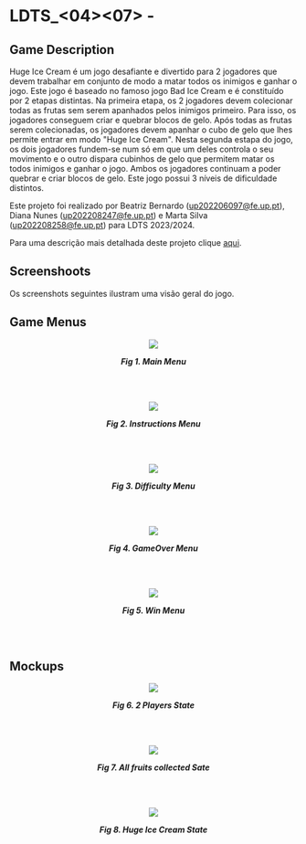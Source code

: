 # LDTS_<04><07> - <Huge Ice Cream>

## Game Description 


Huge Ice Cream é um jogo desafiante e divertido para 2 jogadores que devem trabalhar em conjunto de modo a matar todos os inimigos e ganhar o jogo. Este jogo é baseado no famoso jogo Bad Ice Cream e é constituído por 2 etapas distintas. Na primeira etapa, os 2 jogadores devem colecionar todas as frutas sem serem apanhados pelos inimigos primeiro. Para isso, os jogadores conseguem criar e quebrar blocos de gelo. Após todas as frutas serem colecionadas, os jogadores devem apanhar o cubo de gelo que lhes permite entrar em modo "Huge Ice Cream". Nesta segunda estapa do jogo, os dois jogadores fundem-se num só em que um deles controla o seu movimento e o outro dispara cubinhos de gelo que permitem matar os todos inimigos e ganhar o jogo. Ambos os jogadores continuam a poder quebrar e criar blocos de gelo. Este jogo possui 3 níveis de dificuldade distintos.

Este projeto foi realizado por Beatriz Bernardo (up202206097@fe.up.pt), Diana Nunes (up202208247@fe.up.pt) e Marta Silva (up202208258@fe.up.pt) para LDTS 2023/2024.

Para uma descrição mais detalhada deste projeto clique [aqui](./docs/README.md).

## Screenshoots

Os screenshots seguintes ilustram uma visão geral do jogo.

## Game Menus

<p align="center" justify="center">
  <img src="docs/Menus/MainMenu.png"/>
</p>
<p align="center">  
  <b><i>Fig 1. Main Menu </i></b>
</p>

<br>
<br />

<p align="center" justify="center">
  <img src="docs/Menus/InstructionsMenu.png"/>
</p>
<p align="center">  
  <b><i>Fig 2. Instructions Menu </i></b>
</p>

<br>
<br />

<p align="center" justify="center">
  <img src="docs/Menus/DifficultyMenu.png"/>
</p>
<p align="center">  
  <b><i>Fig 3. Difficulty Menu </i></b>
</p>

<br>
<br />

<p align="center" justify="center">
  <img src="docs/Menus/GameOver.png"/>
</p>
<p align="center">  
  <b><i>Fig 4. GameOver Menu </i></b>
</p>

<br>
<br />

<p align="center" justify="center">
  <img src="docs/Menus/WinMenu.png"/>
</p>
<p align="center">  
  <b><i>Fig 5. Win Menu </i></b>
</p>

<br>
<br />

## Mockups

<p align="center" justify="center">
  <img src="docs/Mockups/Normal_gameplay.png"/>
</p>
<p align="center">  
  <b><i>Fig 6. 2 Players State </i></b>
</p>

<br>
<br />

<p align="center" justify="center">
  <img src="docs/Mockups/AllFruitsPickedUp_GetIceCube.png"/>
</p>
<p align="center">  
  <b><i>Fig 7. All fruits collected Sate </i></b>
</p>

<br>
<br />

<p align="center" justify="center">
  <img src="docs/Mockups/HugeIceCream_gameplay.png"/>
</p>
<p align="center">  
  <b><i>Fig 8. Huge Ice Cream State </i></b>
</p>

<br>
<br />
